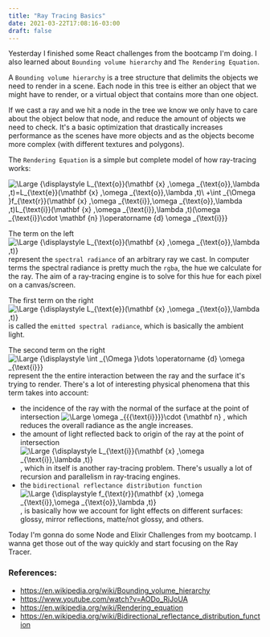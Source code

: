 ```yaml
---
title: "Ray Tracing Basics"
date: 2021-03-22T17:08:16-03:00
draft: false
---
```


Yesterday I finished some React challenges from the bootcamp I'm doing.
I also learned about `Bounding volume hierarchy` and `The Rendering Equation`.

A `Bounding volume hierarchy` is a tree structure that
delimits the objects we need to render in a scene.
Each node in this tree is either an object that we might have to render,
or a virtual object that contains more than one object.

If we cast a ray and we hit a node in the tree
we know we only have to care about the object below that node,
and reduce the amount of objects we need to check.
It's a basic optimization that drastically increases performance
as the scenes have more objects
and as the objects become more complex (with different textures and polygons).

The `Rendering Equation` is a simple but complete model
of how ray-tracing works:

<img src="https://latex.codecogs.com/svg.latex?\Large&space;{\displaystyle L_{\text{o}}(\mathbf {x} ,\omega _{\text{o}},\lambda ,t)=L_{\text{e}}(\mathbf {x} ,\omega _{\text{o}},\lambda ,t)\ +\int _{\Omega }f_{\text{r}}(\mathbf {x} ,\omega _{\text{i}},\omega _{\text{o}},\lambda ,t)L_{\text{i}}(\mathbf {x} ,\omega _{\text{i}},\lambda ,t)(\omega _{\text{i}}\cdot \mathbf {n} )\operatorname {d} \omega _{\text{i}}}" title="\Large {\displaystyle L_{\text{o}}(\mathbf {x} ,\omega _{\text{o}},\lambda ,t)=L_{\text{e}}(\mathbf {x} ,\omega _{\text{o}},\lambda ,t)\ +\int _{\Omega }f_{\text{r}}(\mathbf {x} ,\omega _{\text{i}},\omega _{\text{o}},\lambda ,t)L_{\text{i}}(\mathbf {x} ,\omega _{\text{i}},\lambda ,t)(\omega _{\text{i}}\cdot \mathbf {n} )\operatorname {d} \omega _{\text{i}}}" />

The term on the left
<img src="https://latex.codecogs.com/svg.latex?\Large&space;{\displaystyle L_{\text{o}}(\mathbf {x} ,\omega _{\text{o}},\lambda ,t)}" title="\Large {\displaystyle L_{\text{o}}(\mathbf {x} ,\omega _{\text{o}},\lambda ,t)}" />
represent the `spectral radiance` of an arbitrary ray we cast.
In computer terms the spectral radiance is pretty much the `rgba`,
the hue we calculate for the ray.
The aim of a ray-tracing engine is to solve for this hue
for each pixel on a canvas/screen.

The first term on the right
<img src="https://latex.codecogs.com/svg.latex?\Large&space;{\displaystyle L_{\text{e}}(\mathbf {x} ,\omega _{\text{o}},\lambda ,t)}" title="\Large {\displaystyle L_{\text{e}}(\mathbf {x} ,\omega _{\text{o}},\lambda ,t)}" />
is called the `emitted spectral radiance`, which is basically the ambient light.

The second term on the right
<img src="https://latex.codecogs.com/svg.latex?\Large&space;{\displaystyle \int _{\Omega }\dots \operatorname {d} \omega _{\text{i}}}" title="\Large {\displaystyle \int _{\Omega }\dots \operatorname {d} \omega _{\text{i}}}" />
represent the the entire interaction between the ray
and the surface it's trying to render.
There's a lot of interesting physical phenomena that this term takes into account:

- the incidence of the ray with the normal of the surface at the point of intersection
  <img src="https://latex.codecogs.com/svg.latex?\Large&space;\omega _{{{\text{i}}}}\cdot {\mathbf n}" title="\Large \omega _{{{\text{i}}}}\cdot {\mathbf n}" />
  , which reduces the overall radiance as the angle increases.
- the amount of light reflected back to origin of the ray at the point of intersection
  <img src="https://latex.codecogs.com/svg.latex?\Large&space;{\displaystyle L_{\text{i}}(\mathbf {x} ,\omega _{\text{i}},\lambda ,t)}" title="\Large {\displaystyle L_{\text{i}}(\mathbf {x} ,\omega _{\text{i}},\lambda ,t)}" />
  , which in itself is another ray-tracing problem.
  There's usually a lot of recursion and parallelism in ray-tracing engines.
- the `bidirectional reflectance distribution function`
  <img src="https://latex.codecogs.com/svg.latex?\Large&space;{\displaystyle f_{\text{r}}(\mathbf {x} ,\omega _{\text{i}},\omega _{\text{o}},\lambda ,t)}" title="\Large {\displaystyle f_{\text{r}}(\mathbf {x} ,\omega _{\text{i}},\omega _{\text{o}},\lambda ,t)}" />
  , is basically how we account for light effects on different surfaces:
  glossy, mirror reflections, matte/not glossy, and others.

Today I'm gonna do some Node and Elixir Challenges from my bootcamp.
I wanna get those out of the way quickly and start focusing on the Ray Tracer.

### References:

- https://en.wikipedia.org/wiki/Bounding_volume_hierarchy
- https://www.youtube.com/watch?v=AODo_RjJoUA
- https://en.wikipedia.org/wiki/Rendering_equation
- https://en.wikipedia.org/wiki/Bidirectional_reflectance_distribution_function
